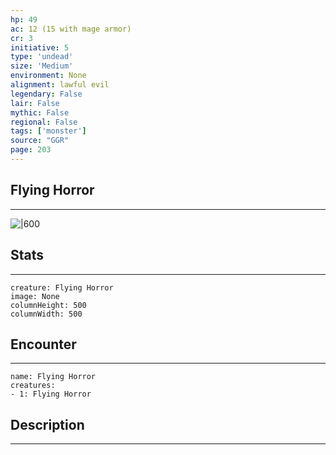 ```yaml
---
hp: 49
ac: 12 (15 with mage armor)
cr: 3
initiative: 5
type: 'undead'    
size: 'Medium'
environment: None
alignment: lawful evil
legendary: False
lair: False
mythic: False
regional: False
tags: ['monster']
source: "GGR"
page: 203
---
```


## Flying Horror
---

![|600](D:/Program%20Files/5e.tools/img/bestiary/GGR/Flying%20Horror.png)

## Stats
---

```statblock
creature: Flying Horror
image: None
columnHeight: 500
columnWidth: 500
```

## Encounter
---

```encounter-table
name: Flying Horror
creatures:
- 1: Flying Horror
```

## Description
---





